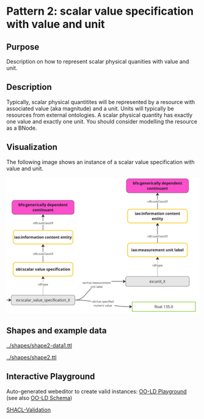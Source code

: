 # Pattern 2: scalar value specification with value and unit
## Purpose
Description on how to represent scalar physical quanities with value and unit.

## Description
Typically, scalar physical quantitites will be represented by a resource with associated 
value (aka magnitude) and a unit. Units will typically be resources from external ontologies. 
A scalar physical quantity has exactly one value and exactly one unit. 
You should consider modelling the resource as a BNode.


## Visualization
The following image shows an instance of a scalar value specification with value and unit. 

<img src="https://raw.githubusercontent.com/materialdigital/core-ontology/develop-3.0.0/patterns/pattern2.png" alt="pattern2 image" width="750"/>
          
## Shapes and example data
[../shapes/shape2-data1.ttl](../shapes/shape2-data1.ttl)

[../shapes/shape2.ttl](../shapes/shape2.ttl)

## Interactive Playground
Auto-generated webeditor to create valid instances: [OO-LD Playground](https://oo-ld.github.io/playground-yaml/?data=N4Ig9gDgLglmB2BnEAuUMDGCA2MBGqIAZglAIYDuApomALZUCsIANOHgFZUZQD62ZAJ5gArlELwwAJzplsrEIgwALKrNSgAAlnhQqAD3FpwFeShDKoUCCgD0tio4B0FAMxPpAc1sAmAAx%2BPrZ%2BAOy2YKYAxApSACZEhJbWdg7Obh5S3gCMAJx5wUE%2BPgC0cUTFiIK6ZPrFSNFs%2BnRmFlY29o4ULu5etgAaALIAMra5OQActvBkDIgQZBhUCvqIsYltKZ3dGd7%2Bfln9wwDKKmpkDSBlyOZJ7ald6b17fsEHZRWnshdgeDAaIJoYGsbht7BARFJsB48GBcHgpGQpIIduEYbYAPIAIQAkrwFJoIFIqEQYPpUFApCIqABfNgwMhgf6A4GtZJgiFQn6w%2FAIpEorm2bEAQXReLYBKJJLJKApVNpIAgdFiWHW1kQm1cQJRititiwtnxeDIiCWILVGq1vR1erAtj0iCgBrYUEEEFNAJdboUQMIzIUIgAjiJYkZWRB1fYgyGUQA3MAYMh4WwieAwR0KGNyKmEH4wFABfY5Vwhf2poxaH3mHVYFAptP4z3uv3U%2BUAEiwdAYukIJ1UsgABCQpP2yP3q2AUAMyPAREQFlAITB4J4AApSeM0ZDOtPYd0nOSI%2FsANSzVH7RzdGBgJITsAQCkbOc43HEbCJQZgROBAG0QI%2B6WsbCZtg2ZsHW4gALpsGQsSxGmcDTNga6QFQUiwDQqBztgJpsISKFoTAGHGI%2BxE7u6AAqrpLM6VGEA6UhLp4MRUDB6LwNggjkpSVBsFQM50Kgv65vmAS5K4WQgFBICxMSZAiNgobCQWYkSWwkB3kg%2FwAOUdl2obkcoMCIP2RmDtI%2FY4IIZnDlAqj9gAqtiCh8SIdC8LAUC7tcQm%2FCg%2B4CFIJ4gVQF7cNemBkBpkktgB%2FwebuhDYgAIg%2BtHmPRjEKDJc7yaGQbTh5ghBVSEnysB2akZ57rFdRf5pSA%2FF4KhWWyblqBZE4WTyuBcX1Rly4KEOsihouzn8YJICBsGUCTv6UYzQA0jA2BgAA4gMc3TSgSUAKKrbwADCklsNlckKYQU0hrNanQAh1ygDp9B6YQBmmaZQ4WexVkfbZZ6OWNrnuWR3kgAJbAANZMWwAANR0QS2MWKMoES8Kh65SNcIBLnoCI8AhD59u6MJgFA9FkBAAAsChkBwNRcVSENUFQEC8AgVBgEQvDlURWEmvKHC0PAvVeuYSmiUWqlYyy%2BW6GmRWnpL3PtZ1YFlhd82zS2QA) (see also [OO-LD Schema](https://github.com/OO-LD/schema))

[SHACL-Validation](https://shacl-playground.zazuko.com/#shapesGraph=%40prefix+rdf%3A+++%3Chttp%3A%2F%2Fwww.w3.org%2F1999%2F02%2F22-rdf-syntax-ns%23%3E+.%0A%40prefix+sh%3A++++%3Chttp%3A%2F%2Fwww.w3.org%2Fns%2Fshacl%23%3E+.%0A%40prefix+xsd%3A+++%3Chttp%3A%2F%2Fwww.w3.org%2F2001%2FXMLSchema%23%3E+.%0A%40prefix+rdfs%3A++%3Chttp%3A%2F%2Fwww.w3.org%2F2000%2F01%2Frdf-schema%23%3E+.%0A%40prefix+ex%3A++++%3Chttp%3A%2F%2Fwww.example.org%2F%23%3E+.%0A%40prefix+owl%3A+++%3Chttp%3A%2F%2Fwww.w3.org%2F2002%2F07%2Fowl%23%3E+.%0A%40prefix+pmd%3A+++%3Chttps%3A%2F%2Fw3id.org%2Fpmd%2Fco%2F%3E+.%0A%40prefix+obi%3A+++%3Chttp%3A%2F%2Fpurl.obolibrary.org%2Fobo%2F%3E+.%0A%40prefix+pmdco%3A+%3Chttps%3A%2F%2Fw3id.org%2Fpmd%2Fco%2F%3E+.%0A%0Aex%3AShape2+rdf%3Atype+sh%3ANodeShape+%3B%0A++++++++++sh%3AtargetClass++%3Chttp%3A%2F%2Fpurl.obolibrary.org%2Fobo%2FOBI_0001931%3E+%3B+%23+obi%3Ascalar+value+specification%0A++++%0A%09%23+Exactly+one+property+pointing+to+the+scalar+value%0A++++sh%3Aproperty+%5B%0A++++++++++++sh%3Apath+%3Chttp%3A%2F%2Fpurl.obolibrary.org%2Fobo%2FOBI_0001937%3E+%3B+%23obi%3Ahas+specified+numeric+value%0A++++++++++++sh%3AminCount+1+%3B%0A++++++++++++sh%3AmaxCount+1+%0A++++++++%5D%3B%0A++++%0A++++%23+Exactly+one+property+pointing+to+the+physical+unit%0A++++sh%3Aproperty+%5B++++++++++++%0A++++++++++++sh%3Apath+pmd%3Aunit+%3B%0A++++++++++++sh%3AminCount+1+%3B%0A++++++++++++sh%3AmaxCount+1+%0A++++++++%5D%3B%0A+++%0A+++sh%3Aclosed+true+%3B%0A+++sh%3AignoredProperties+%28+rdf%3Atype+owl%3AtopDataProperty+owl%3AtopObjectProperty+%29+.%0A&dataGraph=%7B%0A++%22%40context%22%3A+%7B%0A++++%22owl%22%3A+%22http%3A%2F%2Fwww.w3.org%2F2002%2F07%2Fowl%23%22%2C%0A++++%22rdf%22%3A+%22http%3A%2F%2Fwww.w3.org%2F1999%2F02%2F22-rdf-syntax-ns%23%22%2C%0A++++%22xml%22%3A+%22http%3A%2F%2Fwww.w3.org%2FXML%2F1998%2Fnamespace%22%2C%0A++++%22xsd%22%3A+%22http%3A%2F%2Fwww.w3.org%2F2001%2FXMLSchema%23%22%2C%0A++++%22rdfs%22%3A+%22http%3A%2F%2Fwww.w3.org%2F2000%2F01%2Frdf-schema%23%22%2C%0A++++%22obi%22%3A+%7B%0A++++++%22%40id%22%3A+%22http%3A%2F%2Fpurl.obolibrary.org%2Fobo%2FOBI_%22%2C%0A++++++%22%40prefix%22%3A+true%0A++++%7D%2C%0A++++%22iao%22%3A+%7B%0A++++++%22%40id%22%3A+%22http%3A%2F%2Fpurl.obolibrary.org%2Fobo%2FIAO_%22%2C%0A++++++%22%40prefix%22%3A+true%0A++++%7D%2C%0A++++%22pmdco%22%3A+%22https%3A%2F%2Fw3id.org%2Fpmd%2Fco%2F%22%2C%0A++++%22%40base%22%3A+%22https%3A%2F%2Fw3id.org%2Fpmd%2Fco%2Ftest%2F%22%2C%0A++++%22type%22%3A+%22%40type%22%2C%0A++++%22id%22%3A+%22%40id%22%2C%0A++++%22uqudt%22%3A+%22https%3A%2F%2Fqudt.org%2Fvocab%2Funit%2F%22%2C%0A++++%22value%22%3A+%22obi%3A0001937%22%2C%0A++++%22unit%22%3A+%7B%0A++++++%22%40id%22%3A+%22pmdco%3Aunit%22%2C%0A++++++%22%40type%22%3A+%22%40id%22%0A++++%7D%0A++%7D%2C%0A++%22type%22%3A+%22obi%3A0001931%22%2C%0A++%22id%22%3A+%22quantityValue1%22%2C%0A++%22value%22%3A+1.1%2C%0A++%22unit%22%3A+%22uqudt%3AM%22%0A%7D&shapesGraphFormat=text%2Fturtle&dataGraphFormat=application%2Fld%2Bjson)



